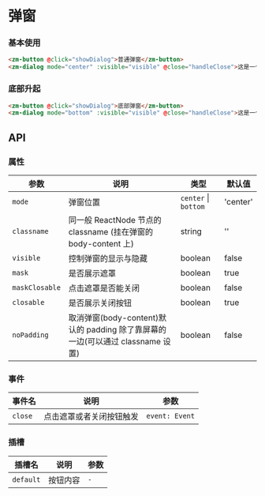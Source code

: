 # 弹窗

### 基本使用

```html
<zm-button @click="showDialog">普通弹窗</zm-button>
<zm-dialog mode="center" :visible="visible" @close="handleClose">这是一个普通弹窗</zm-dialog>
```

### 底部升起

```html
<zm-button @click="showDialog">底部弹窗</zm-button>
<zm-dialog mode="bottom" :visible="visible" @close="handleClose">这是一个底部弹窗</zm-dialog>
```

## API

### 属性

| 参数           | 说明                                                                           | 类型                 | 默认值   |
| -------------- | ------------------------------------------------------------------------------ | -------------------- | -------- |
| `mode`         | 弹窗位置                                                                       | `center` \| `bottom` | 'center' |
| `classname`    | 同一般 ReactNode 节点的 classname (挂在弹窗的 body-content 上)                 | string               | ''       |
| `visible`      | 控制弹窗的显示与隐藏                                                           | boolean              | false    |
| `mask`         | 是否展示遮罩                                                                   | boolean              | true     |
| `maskClosable` | 点击遮罩是否能关闭                                                             | boolean              | false    |
| `closable`     | 是否展示关闭按钮                                                               | boolean              | true     |
| `noPadding`    | 取消弹窗(body-content)默认的 padding 除了靠屏幕的一边(可以通过 classname 设置) | boolean              | false    |

### 事件

| 事件名  | 说明                     | 参数           |
| ------- | ------------------------ | -------------- |
| `close` | 点击遮罩或者关闭按钮触发 | `event: Event` |

### 插槽

| 插槽名    | 说明     | 参数 |
| --------- | -------- | ---- |
| `default` | 按钮内容 | `-`  |
